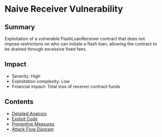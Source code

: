 # Naive Receiver Vulnerability

## Summary
Exploitation of a vulnerable FlashLoanReceiver contract that does not impose restrictions on who can initiate a flash loan, allowing the contract to be drained through excessive fixed fees.

## Impact
- Severity: High
- Exploitation complexity: Low
- Financial impact: Total loss of receiver contract funds

## Contents
- [Detailed Analysis](./vulnerability.md)
- [Exploit Code](./exploit.js)
- [Preventive Measures](./prevention.md)
- [Attack Flow Diagram](./diagrams/naive-receiver.png)